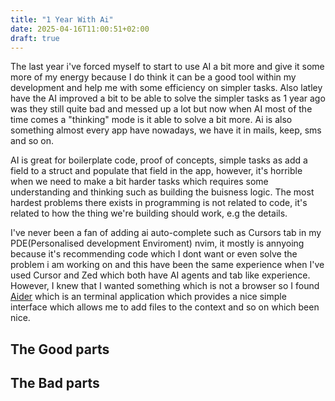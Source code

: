 ```yaml
---
title: "1 Year With Ai"
date: 2025-04-16T11:00:51+02:00
draft: true
---
```

The last year i've forced myself to start to use AI a bit more and give it some more of my energy because I do think it can be a good tool within my development and help me with some efficiency on simpler tasks. Also latley have the AI improved a bit to be able to solve the simpler tasks as 1 year ago was they still quite bad and messed up a lot but now when AI most of the time comes a "thinking" mode is it able to solve a bit more. Ai is also something almost every app have nowadays, we have it in mails, keep, sms and so on. 

AI is great for boilerplate code, proof of concepts, simple tasks as add a field to a struct and populate that field in the app, however, it's horrible when we need to make a bit harder tasks which requires some understanding and thinking such as building the buisness logic. The most hardest problems there exists in programming is not related to code, it's related to how the thing we're building should work, e.g the details.

  I've never been a fan of adding ai auto-complete such as Cursors tab in my PDE(Personalised development Enviroment) nvim, it mostly is annyoing because it's recommending code which I dont want or even solve the problem i am working on and this have been the same experience when I've used Cursor and Zed which both have AI agents and tab like experience. However, I knew that I wanted something which is not a browser so I found [Aider](https://aider.chat/) which is an terminal application which provides a nice simple interface which allows me to add files to the context and so on which been nice.

## The Good parts

## The Bad parts

